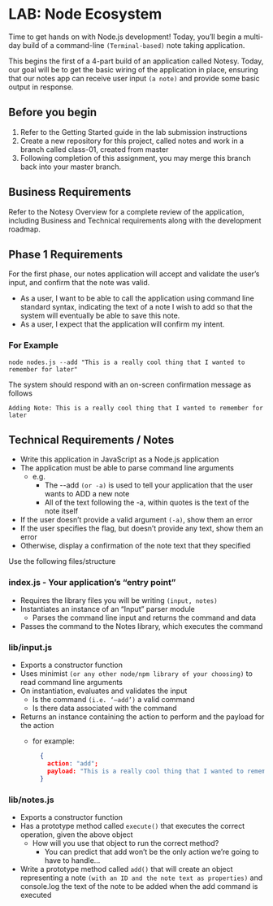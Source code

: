 # LAB: Node Ecosystem

Time to get hands on with Node.js development! Today, you’ll begin a multi-day build of a command-line `(Terminal-based)` note taking application.

This begins the first of a 4-part build of an application called Notesy. Today, our goal will be to get the basic wiring of the application in place, ensuring that our notes app can receive user input `(a note)` and provide some basic output in response.

## Before you begin

1. Refer to the Getting Started guide in the lab submission instructions
2. Create a new repository for this project, called notes and work in a branch called class-01, created from master
3. Following completion of this assignment, you may merge this branch back into your master branch.

## Business Requirements

Refer to the Notesy Overview for a complete review of the application, including Business and Technical requirements along with the development roadmap.

## Phase 1 Requirements

For the first phase, our notes application will accept and validate the user’s input, and confirm that the note was valid.

- As a user, I want to be able to call the application using command line standard syntax, indicating the text of a note I wish to add so that the system will eventually be able to save this note.
- As a user, I expect that the application will confirm my intent.

### For Example

```CLI
node nodes.js --add "This is a really cool thing that I wanted to remember for later"
```

The system should respond with an on-screen confirmation message as follows

```CLI
Adding Note: This is a really cool thing that I wanted to remember for later
```

## Technical Requirements / Notes

- Write this application in JavaScript as a Node.js application
- The application must be able to parse command line arguments
  - e.g.
    - The --add `(or -a)` is used to tell your application that the user wants to ADD a new note
    - All of the text following the -a, within quotes is the text of the note itself
- If the user doesn’t provide a valid argument `(-a)`, show them an error
- If the user specifies the flag, but doesn’t provide any text, show them an error
- Otherwise, display a confirmation of the note text that they specified

Use the following files/structure

### index.js - Your application’s “entry point”

- Requires the library files you will be writing `(input, notes)`
- Instantiates an instance of an “Input” parser module
  - Parses the command line input and returns the command and data
- Passes the command to the Notes library, which executes the command

### lib/input.js

- Exports a constructor function
- Uses minimist `(or any other node/npm library of your choosing)` to read command line arguments
- On instantiation, evaluates and validates the input
  - Is the command `(i.e. ‘–add’)` a valid command
  - Is there data associated with the command
- Returns an instance containing the action to perform and the payload for the action
  - for example:

    ```Json
      {
        action: "add";
        payload: "This is a really cool thing that I wanted to remember for later"
      }
    ```

### lib/notes.js

- Exports a constructor function
- Has a prototype method called `execute()` that executes the correct operation, given the above object
  - How will you use that object to run the correct method?
    - You can predict that add won’t be the only action we’re going to have to handle…
- Write a prototype method called `add()` that will create an object representing a note `(with an ID and the note text as properties)` and console.log the text of the note to be added when the add command is executed
